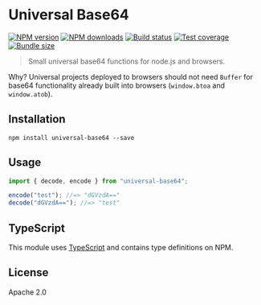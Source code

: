 # Universal Base64

[![NPM version](https://img.shields.io/npm/v/universal-base64.svg?style=flat)](https://npmjs.org/package/universal-base64)
[![NPM downloads](https://img.shields.io/npm/dm/universal-base64.svg?style=flat)](https://npmjs.org/package/universal-base64)
[![Build status](https://img.shields.io/travis/blakeembrey/universal-base64.svg?style=flat)](https://travis-ci.org/blakeembrey/universal-base64)
[![Test coverage](https://img.shields.io/coveralls/blakeembrey/universal-base64.svg?style=flat)](https://coveralls.io/r/blakeembrey/universal-base64?branch=master)
[![Bundle size](https://img.shields.io/bundlephobia/minzip/universal-base64.svg)](https://bundlephobia.com/result?p=universal-base64)

> Small universal base64 functions for node.js and browsers.

Why? Universal projects deployed to browsers should not need `Buffer` for base64 functionality already built into browsers (`window.btoa` and `window.atob`).

## Installation

```
npm install universal-base64 --save
```

## Usage

```js
import { decode, encode } from "universal-base64";

encode("test"); //=> "dGVzdA=="
decode("dGVzdA=="); //=> "test"
```

## TypeScript

This module uses [TypeScript](https://github.com/Microsoft/TypeScript) and contains type definitions on NPM.

## License

Apache 2.0
